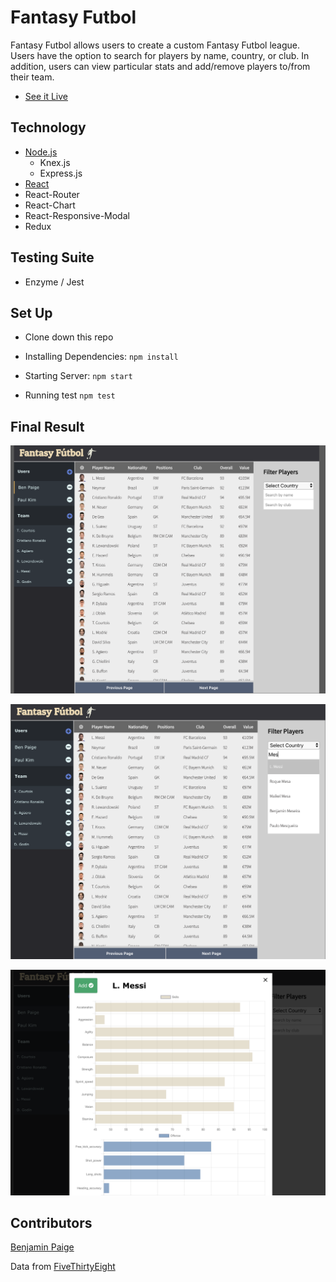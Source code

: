 # Fantasy Futbol

Fantasy Futbol allows users to create a custom Fantasy Futbol league.  Users have the option to search for players by name, country, or club.  In addition, users can view particular stats and add/remove players to/from their team. 

- [See it Live](https://fantasy-futbol-app.herokuapp.com/)

## Technology

* [Node.js](https://github.com/sojurner/BYOB) 
  * Knex.js
  * Express.js
* [React](https://github.com/facebook/create-react-app)
 * React-Router
 * React-Chart
 * React-Responsive-Modal
* Redux

## Testing Suite

* Enzyme / Jest

## Set Up

- Clone down this repo

- Installing Dependencies: `npm install`

- Starting Server: `npm start`

- Running test `npm test`

## Final Result
![Screenshot 1](src/screenshots/1.png) 

![Screenshot 2](src/screenshots/2.png)  

![Screenshot 3](src/screenshots/3.png)  


## Contributors
[Benjamin Paige](https://github.com/benjaminpaige)

Data from [FiveThirtyEight](https://github.com/fivethirtyeight/data)
